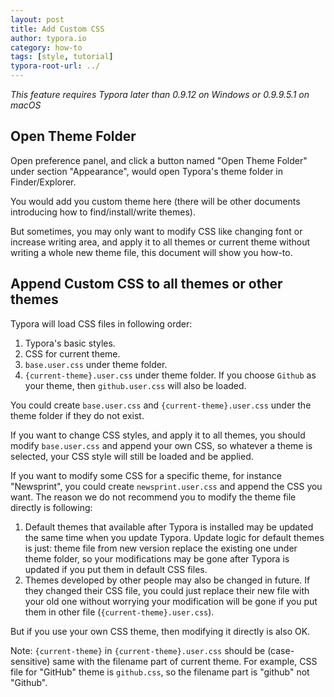 ```yaml
---
layout: post
title: Add Custom CSS
author: typora.io
category: how-to
tags: [style, tutorial]
typora-root-url: ../
---
```


*This feature requires Typora later than 0.9.12 on Windows or 0.9.9.5.1 on macOS*

## Open Theme Folder

Open preference panel, and click a button named "Open Theme Folder" under section "Appearance", would open Typora's theme folder in Finder/Explorer.

You would add you custom theme here (there will be other documents introducing how to find/install/write themes). 

But sometimes, you may only want to modify CSS like changing font or increase writing area, and apply it to all themes or current theme without writing a whole new theme file, this document will show you how-to.

## Append Custom CSS to all themes or other themes

Typora will load CSS files in following order:

1. Typora's basic styles.
2. CSS for current theme.
3. `base.user.css` under theme folder.
4. `{current-theme}.user.css` under theme folder. If you choose `Github` as your theme, then `github.user.css` will also be loaded.

You could create `base.user.css` and `{current-theme}.user.css` under the theme folder if they do not exist.

If you want to change CSS styles, and apply it to all themes, you should modify `base.user.css` and append your own CSS, so whatever a theme is selected, your CSS style will still be loaded and be applied.

If you want to modify some CSS for a specific theme, for instance "Newsprint", you could create `newsprint.user.css` and append the CSS you want. The reason we do not recommend you to modify the theme file directly is following:

1. Default themes that available after Typora is installed may be updated the same time when you update Typora. Update logic for default themes is just: theme file from new version replace the existing one under theme folder, so your modifications may be gone after Typora is updated if you put them in default CSS files.
2. Themes developed by other people may also be changed in future. If they changed their CSS file, you could just replace their new file with your old one without worrying your modification will be gone if you put them in other file (`{current-theme}.user.css`).

But if you use your own CSS theme, then modifying it directly is also OK.

Note: `{current-theme}` in `{current-theme}.user.css` should be (case-sensitive) same with the filename part of current theme. For example, CSS file for "GitHub" theme is `github.css`, so the filename part is "github" not "Github".
